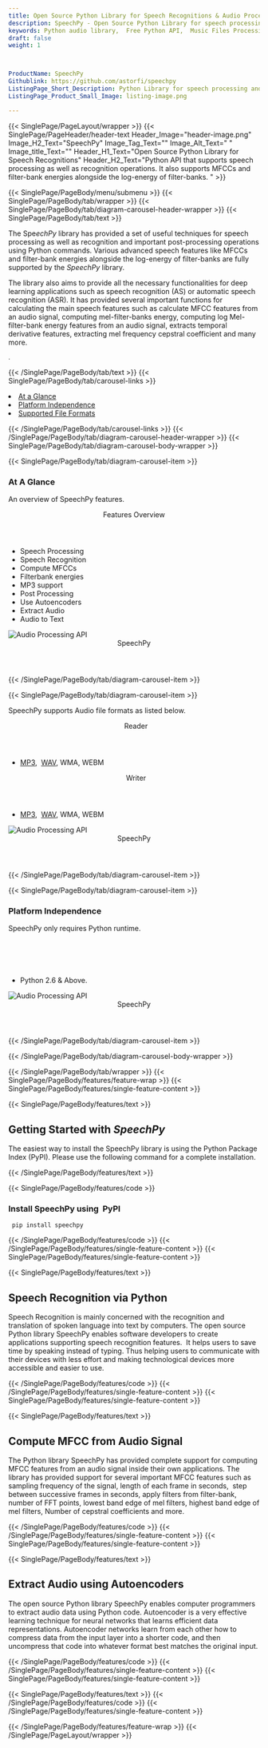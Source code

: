 ```yaml
---
title: Open Source Python Library for Speech Recognitions & Audio Processing
description: SpeechPy - Open Source Python Library for speech processing and recognition. It supports MFCCs & filter-bank energies alongside with log-energy of filter-banks.
keywords: Python audio library,  Free Python API,  Music Files Processing, crate audio signals, load audio files, open source Python libraries, Free Audio API, Open Source APIs for Audios, Python Audio API, extract audio features, Create Free Audio, Convert Audio Free, Encode Audio Free, Convert MP3 Free, Free MP3 Converter, Free MP3 Encoder
draft: false
weight: 1



ProductName: SpeechPy
Githublink: https://github.com/astorfi/speechpy
ListingPage_Short_Description: Python Library for speech processing and recognition. It supports MFCCs & filter-bank energies alongside with log-energy of filter-banks..
ListingPage_Product_Small_Image: listing-image.png 

---
```


{{< SinglePage/PageLayout/wrapper >}}
{{< SinglePage/PageHeader/header-text
Header_Image="header-image.png"
Image_H2_Text="SpeechPy"
Image_Tag_Text=""
Image_Alt_Text=" "
Image_title_Text=""
Header_H1_Text="Open Source Python Library for Speech Recognitions"
Header_H2_Text="Python API that supports speech processing as well as recognition operations. It also supports MFCCs and filter-bank energies alongside the log-energy of filter-banks. " >}}

{{< SinglePage/PageBody/menu/submenu >}}
{{< SinglePage/PageBody/tab/wrapper >}}
{{< SinglePage/PageBody/tab/diagram-carousel-header-wrapper >}}
{{< SinglePage/PageBody/tab/text >}}



<p>The Spe<em>echPy</em> library has provided a set of useful techniques for speech processing as well as recognition and important post-processing operations using Python commands. Various advanced speech features like MFCCs and filter-bank energies alongside the log-energy of filter-banks are fully supported by the <em>SpeechPy</em> library.</p>
<p>The library also aims to provide all the necessary functionalities for deep learning applications such as speech recognition (AS) or automatic speech recognition (ASR). It has provided several important functions for calculating the main speech features such as calculate MFCC features from an audio signal, computing mel-filter-banks energy, computing log Mel-filter-bank energy features from an audio signal, extracts temporal derivative features, extracting mel frequency cepstral coefficient and many more.</p>
<p><span style="font-size: 12.16px;">.</span></p>

{{< /SinglePage/PageBody/tab/text >}}
{{< SinglePage/PageBody/tab/carousel-links >}}

<li data-target="#diagramcarousel" data-slide-to="0"><a href="#">At a Glance</a></li>
<li data-target="#diagramcarousel" data-slide-to="2"><a href="#">Platform Independence</a></li>
<li data-target="#diagramcarousel" data-slide-to="1"><a class="activetab" href="#">Supported File Formats</a></li>


{{< /SinglePage/PageBody/tab/carousel-links >}}
{{< /SinglePage/PageBody/tab/diagram-carousel-header-wrapper >}}
{{< SinglePage/PageBody/tab/diagram-carousel-body-wrapper >}}

{{< SinglePage/PageBody/tab/diagram-carousel-item >}}
<h3>At A Glance</h3>
<p>An overview of SpeechPy features.</p>
<div class="diagram1 d1-poi">
<div class="d1-row">
<div class="d1-col d1-right"><header>Features Overview</header>
<ul>
<li>Speech Processing</li>
<li>Speech Recognition</li>
<li>Compute MFCCs</li>
<li>Filterbank energies</li>
<li>MP3 support</li>
<li>Post Processing</li>
<li>Use Autoencoders</li>
<li>Extract Audio</li>
<li>Audio to Text</li>
</ul>
</div>
</div>
<div class="d1-logo"><img class="bg-lite" src='listing-image.png' alt="Audio Processing API"><header>SpeechPy</header><footer><small></small></footer></div>
<!--/logo--></div>
<!--/diagram1-->
{{< /SinglePage/PageBody/tab/diagram-carousel-item >}}

{{< SinglePage/PageBody/tab/diagram-carousel-item >}}
<p>SpeechPy supports Audio file formats as listed below.</p>
<div class="diagram1 d2  d1-poi">
<div class="d1-row">
<div class="d1-col d1-left"><header><i class="fa fa-arrows-v "> </i> Reader</header>
<ul>
<li><a href="https://docs.fileformat.com/audio/mp3/">MP3</a>,  <a href="https://docs.fileformat.com/audio/wav/">WAV</a>, WMA, WEBM</li>
</ul>
</div>
<!--/left-->
<div class="d1-col d1-right"><header><i class="fa  fa-long-arrow-down"> </i> Writer</header>
<ul>
<li><a href="https://docs.fileformat.com/audio/mp3/">MP3</a>,  <a href="https://docs.fileformat.com/audio/wav/">WAV</a>, WMA, WEBM </li>
</ul>
</div>
<!--/right--></div>
<!--/row-->
<div class="d1-logo"><img class="bg-lite" src='listing-image.png' alt="Audio Processing API"><header>SpeechPy</header><footer><small></small></footer></div>
<!--/logo--></div>
<!--/diagram2-->
{{< /SinglePage/PageBody/tab/diagram-carousel-item >}}

{{< SinglePage/PageBody/tab/diagram-carousel-item >}}
<h3>Platform Independence</h3>
<p>SpeechPy only requires Python runtime.</p>
<div class="diagram1 d1-poi">
<div class="d1-row">
<div class="d1-col d1-right"><header><i class="fa fa-cubes"> </i></header>
<ul>
<li>Python 2.6 & Above.</li>
</ul>
</div>
<!--/left--> <!--/right--></div>
<!--/row-->
<div class="d1-logo"><img class="bg-lite" src='listing-image.png' alt="Audio Processing API"><header>SpeechPy</header><footer><small></small></footer></div>
<!--/logo--></div>
<!--/diagram2 -->
{{< /SinglePage/PageBody/tab/diagram-carousel-item >}}

{{< /SinglePage/PageBody/tab/diagram-carousel-body-wrapper >}}

{{< /SinglePage/PageBody/tab/wrapper >}}
{{< SinglePage/PageBody/features/feature-wrap >}}
{{< SinglePage/PageBody/features/single-feature-content >}}

{{< SinglePage/PageBody/features/text >}}
<h2 class="h2title">Getting Started with <em>SpeechPy</em></h2>
<p>The easiest way to install the SpeechPy library is using the Python Package Index (PyPI). Please use the following command for a complete installation.</p>
{{< /SinglePage/PageBody/features/text >}}

{{< SinglePage/PageBody/features/code >}}
<h3>Install SpeechPy using  PyPI</h3>
<pre><code class="html"> pip install speechpy </code></pre>

{{< /SinglePage/PageBody/features/code >}}
{{< /SinglePage/PageBody/features/single-feature-content >}}
{{< SinglePage/PageBody/features/single-feature-content >}}

{{< SinglePage/PageBody/features/text >}}
<h2 class="h2title">Speech Recognition via Python</h2>
<p>Speech Recognition is mainly concerned with the recognition and translation of spoken language into text by computers. The open source Python library SpeechPy enables software developers to create applications supporting speech recognition features.  It helps users to save time by speaking instead of typing. Thus helping users to communicate with their devices with less effort and making technological devices more accessible and easier to use.</p>

{{< /SinglePage/PageBody/features/code >}}
{{< /SinglePage/PageBody/features/single-feature-content >}}
{{< SinglePage/PageBody/features/single-feature-content >}}

{{< SinglePage/PageBody/features/text >}}
<h2 class="h2title">Compute MFCC from Audio Signal</h2>
<p>The Python library SpeechPy has provided complete support for computing MFCC features from an audio signal inside their own applications. The library has provided support for several important MFCC features such as sampling frequency of the signal, length of each frame in seconds,  step between successive frames in seconds, apply filters from filter-bank, number of FFT points, lowest band edge of mel filters, highest band edge of mel filters, Number of cepstral coefficients and more.</p>


{{< /SinglePage/PageBody/features/code >}}
{{< /SinglePage/PageBody/features/single-feature-content >}}
{{< SinglePage/PageBody/features/single-feature-content >}}

{{< SinglePage/PageBody/features/text >}}
<h2 class="h2title">Extract Audio using Autoencoders</h2>
<p>The open source Python library SpeechPy enables computer programmers to extract audio data using Python code. Autoencoder is a very effective learning technique for neural networks that learns efficient data representations. Autoencoder networks learn from each other how to compress data from the input layer into a shorter code, and then uncompress that code into whatever format best matches the original input.</p>

{{< /SinglePage/PageBody/features/code >}}
{{< /SinglePage/PageBody/features/single-feature-content >}}
{{< SinglePage/PageBody/features/single-feature-content >}}

{{< SinglePage/PageBody/features/text >}}
{{< /SinglePage/PageBody/features/code >}}
{{< /SinglePage/PageBody/features/single-feature-content >}}

{{< /SinglePage/PageBody/features/feature-wrap >}}
{{< /SinglePage/PageLayout/wrapper >}}